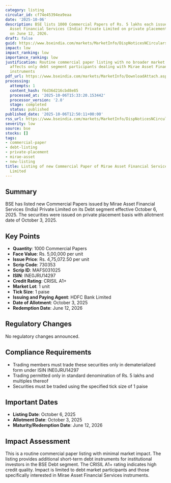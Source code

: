 ```yaml
---
category: listing
circular_id: cf74e45394ea9eaa
date: '2025-10-06'
description: BSE lists 1000 Commercial Papers of Rs. 5 lakhs each issued by Mirae
  Asset Financial Services (India) Private Limited on private placement basis, maturing
  on June 12, 2026.
draft: false
guid: https://www.bseindia.com/markets/MarketInfo/DispNoticesNCirculars.aspx?Noticeid={EB71CE91-BF76-41D5-9A7B-7DE5169ED14A}&noticeno=20251006-42&dt=10/06/2025&icount=42&totcount=64&flag=0
impact: low
impact_ranking: low
importance_ranking: low
justification: Routine commercial paper listing with no broader market implications,
  affects only debt segment participants dealing with Mirae Asset Financial Services
  instruments
pdf_url: https://www.bseindia.com/markets/MarketInfo/DownloadAttach.aspx?id=20251006-42&attachedId=
processing:
  attempts: 1
  content_hash: f6d36d216cbd8e85
  processed_at: '2025-10-06T15:33:20.153442'
  processor_version: '2.0'
  stage: completed
  status: published
published_date: '2025-10-06T12:50:11+00:00'
rss_url: https://www.bseindia.com/markets/MarketInfo/DispNoticesNCirculars.aspx?Noticeid={EB71CE91-BF76-41D5-9A7B-7DE5169ED14A}&noticeno=20251006-42&dt=10/06/2025&icount=42&totcount=64&flag=0
severity: low
source: bse
stocks: []
tags:
- commercial-paper
- debt-listing
- private-placement
- mirae-asset
- new-listing
title: Listing of new Commercial Paper of Mirae Asset Financial Services (India) Private
  Limited
---
```


## Summary

BSE has listed new Commercial Papers issued by Mirae Asset Financial Services (India) Private Limited on its Debt segment effective October 6, 2025. The securities were issued on private placement basis with allotment date of October 3, 2025.

## Key Points

- **Quantity**: 1000 Commercial Papers
- **Face Value**: Rs. 5,00,000 per unit
- **Issue Price**: Rs. 4,75,072.50 per unit
- **Scrip Code**: 730353
- **Scrip ID**: MAFS031025
- **ISIN**: INE0JRU14297
- **Credit Rating**: CRISIL A1+
- **Market Lot**: 1 unit
- **Tick Size**: 1 paise
- **Issuing and Paying Agent**: HDFC Bank Limited
- **Date of Allotment**: October 3, 2025
- **Redemption Date**: June 12, 2026

## Regulatory Changes

No regulatory changes announced.

## Compliance Requirements

- Trading members must trade these securities only in dematerialized form under ISIN INE0JRU14297
- Trading permitted only in standard denomination of Rs. 5 lakhs and multiples thereof
- Securities must be traded using the specified tick size of 1 paise

## Important Dates

- **Listing Date**: October 6, 2025
- **Allotment Date**: October 3, 2025
- **Maturity/Redemption Date**: June 12, 2026

## Impact Assessment

This is a routine commercial paper listing with minimal market impact. The listing provides additional short-term debt instruments for institutional investors in the BSE Debt segment. The CRISIL A1+ rating indicates high credit quality. Impact is limited to debt market participants and those specifically interested in Mirae Asset Financial Services instruments.
